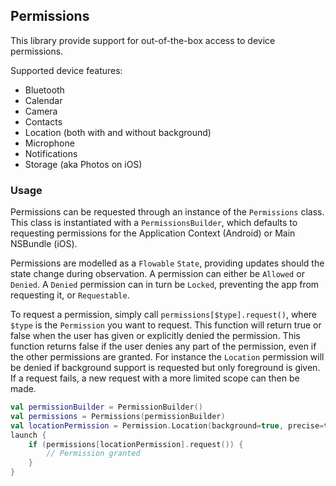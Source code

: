 ## Permissions

This library provide support for out-of-the-box access to device permissions.

Supported device features:
 - Bluetooth
 - Calendar
 - Camera
 - Contacts
 - Location (both with and without background)
 - Microphone
 - Notifications
 - Storage (aka Photos on iOS)

### Usage
Permissions can be requested through an instance of the `Permissions` class. This class is instantiated with a `PermissionsBuilder`, which defaults to requesting permissions for the Application Context (Android) or Main NSBundle (iOS).

Permissions are modelled as a `Flowable` `State`, providing updates should the state change during observation. A permission can either be `Allowed` or `Denied`. A `Denied` permission can in turn be `Locked`, preventing the app from requesting it, or `Requestable`.

To request a permission, simply call `permissions[$type].request()`, where `$type` is the `Permission` you want to request.
This function will return true or false when the user has given or explicitly denied the permission.
This function returns false if the user denies any part of the permission, even if the other permissions are granted.
For instance the `Location` permission will be denied if background support is requested but only foreground is given.
If a request fails, a new request with a more limited scope can then be made.

```kotlin
val permissionBuilder = PermissionBuilder()
val permissions = Permissions(permissionBuilder)
val locationPermission = Permission.Location(background=true, precise=true)
launch {
    if (permissions[locationPermission].request()) {
        // Permission granted
    }
}
```